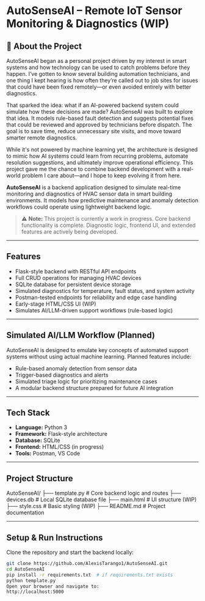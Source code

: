 # AutoSenseAI – Remote IoT Sensor Monitoring & Diagnostics (WIP)

## 📌 About the Project

AutoSenseAI began as a personal project driven by my interest in smart systems and how technology can be used to catch problems before they happen. I’ve gotten to know several building automation technicians, and one thing I kept hearing is how often they’re called out to job sites for issues that could have been fixed remotely—or even avoided entirely with better diagnostics.

That sparked the idea: what if an AI-powered backend system could simulate how these decisions are made? AutoSenseAI was built to explore that idea. It models rule-based fault detection and suggests potential fixes that could be reviewed and approved by technicians before dispatch. The goal is to save time, reduce unnecessary site visits, and move toward smarter remote diagnostics.

While it's not powered by machine learning yet, the architecture is designed to mimic how AI systems could learn from recurring problems, automate resolution suggestions, and ultimately improve operational efficiency. This project gave me the chance to combine backend development with a real-world problem I care about—and I hope to keep evolving it from here.


**AutoSenseAI** is a backend application designed to simulate real-time monitoring and diagnostics of HVAC sensor data in smart building environments. It models how predictive maintenance and anomaly detection workflows could operate using lightweight backend logic.

> ⚠️ **Note:** This project is currently a work in progress. Core backend functionality is complete. Diagnostic logic, frontend UI, and extended features are actively being developed.

---

##  Features

- Flask-style backend with RESTful API endpoints
- Full CRUD operations for managing HVAC devices
- SQLite database for persistent device storage
- Simulated diagnostics for temperature, fault status, and system activity
- Postman-tested endpoints for reliability and edge case handling
- Early-stage HTML/CSS UI (WIP)
- Simulates AI/LLM-driven support workflows (rule-based logic)

---

##  Simulated AI/LLM Workflow (Planned)

AutoSenseAI is designed to emulate key concepts of automated support systems without using actual machine learning. Planned features include:

- Rule-based anomaly detection from sensor data
- Trigger-based diagnostics and alerts
- Simulated triage logic for prioritizing maintenance cases
- A modular backend structure prepared for future AI integration

---

##  Tech Stack

- **Language:** Python 3  
- **Framework:** Flask-style architecture  
- **Database:** SQLite  
- **Frontend:** HTML/CSS (in progress)  
- **Tools:** Postman, VS Code

---

##  Project Structure

AutoSenseAI/
├── template.py # Core backend logic and routes
├── devices.db # Local SQLite database file
├── main.html # UI structure (WIP)
├── style.css # Basic styling (WIP)
├── README.md # Project documentation

---

##  Setup & Run Instructions

Clone the repository and start the backend locally:

```bash
git clone https://github.com/AlexisTarango1/AutoSenseAI.git
cd AutoSenseAI
pip install -r requirements.txt  # if requirements.txt exists
python template.py
Open your browser and navigate to:
http://localhost:5000
